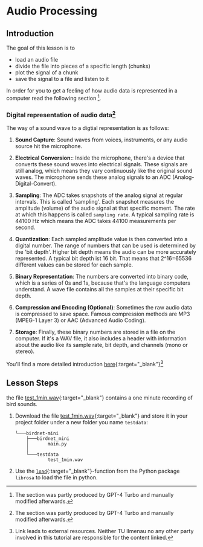 # Audio Processing

## Introduction

The goal of this lesson is to

* load an audio file 
* divide the file into pieces of a specific length (chunks)
* plot the signal of a chunk
* save the signal to a file and listen to it 

In order for you to get a feeling of how audio data is represented in a computer read the following section [^1].


### Digital representation of audio data[^1]

The way of a sound wave to a digtial representation is as follows:

1. **Sound Capture**: Sound waves from voices, instruments, or any audio source hit the microphone.

2. **Electrical Conversion:**: Inside the microphone, there's a device that converts these sound waves into electrical signals. These signals are still analog, which means they vary continuously like the original sound waves. The microphone sends these analog signals to an ADC (Analog-Digital-Convert). 

3. **Sampling**: The ADC takes snapshots of the analog signal at regular intervals. This is called 'sampling'. Each snapshot measures the amplitude (volume) of the audio signal at that specific moment. The rate at which this happens is called `sampling rate`. A typical sampling rate is 44100 Hz which means the ADC takes 44100 measurements per second. 

4. **Quantization**: Each sampled amplitude value is then converted into a digital number. The range of numbers that can be used is determined by the 'bit depth'. Higher bit depth means the audio can be more accurately represented. A typical bit depth ist 16 bit. That means that 2^16=65536 different values can be stored for each sample. 

5. **Binary Representation**: The numbers are converted into binary code, which is a series of 0s and 1s, because that's the language computers understand. A wave file contains all the samples at their specific bit depth. 

6. **Compression and Encoding (Optional)**: Sometimes the raw audio data is compressed to save space. Famous compression methods are MP3 (MPEG-1 Layer 3) or AAC (Advanced Audio Coding).

7. **Storage**: Finally, these binary numbers are stored in a file on the computer. If it's a WAV file, it also includes a header with information about the audio like its sample rate, bit depth, and channels (mono or stereo).


You'll find a more detailed introduction [here](https://woodandfirestudio.com/en/sample-rate-bit-depth/){:target="_blank"}[^2]

[^1]: The section was partly produced by GPT-4 Turbo and manually modified afterwards. 

[^2]: Link leads to external resources. Neither TU Ilmenau no any other party involved in this tutorial are responsible for the content linked. 

## Lesson Steps

the file [test_1min.wav](./files/test_1min.wav){:target="_blank"} contains a one minute recording of bird sounds. 

1. Download the file [test_1min.wav](./files/test_1min.wav){:target="_blank"} and store it in your project folder under a new folder you name `testdata`:

    ```
    └───birdnet-mini
        ├───birdnet_mini
        │       main.py
        │
        └───testdata
                test_1min.wav
    ```

2. Use the [`load`](https://librosa.org/doc/latest/generated/librosa.load.html#librosa.load){:target="_blank"}-function  from the Python package `librosa` to load the file in python. 